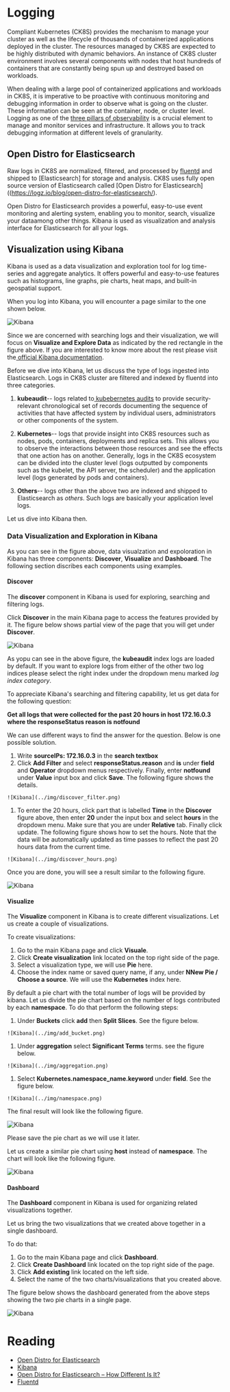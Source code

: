 # Logging

Compliant Kubernetes (CK8S) provides the mechanism to manage your cluster as well as  the lifecycle of thousands of containerized applications deployed in  the cluster. The resources managed by CK8S are expected to be highly distributed with dynamic behaviors. An instance of CK8S cluster  environment involves several components with  nodes that host hundreds of containers that are constantly being spun up and destroyed based on workloads.

When dealing with a large pool of containerized applications and workloads in CK8S, it is imperative to be proactive with continuous monitoring and debugging information in order to observe what is going on the cluster. These information can be seen at the container, node, or cluster level.  Logging as one of the [three pillars of observability](https://www.oreilly.com/library/view/distributed-systems-observability/9781492033431/ch04.html#:~:text=Logs%2C%20metrics%2C%20and%20traces%20are,ability%20to%20build%20better%20systems.) is a crucial element to manage and monitor services and infrastructure. It allows you to track debugging information at different levels of granularity.

## Open Distro for Elasticsearch

Raw logs in CK8S are normalized, filtered, and processed by [fluentd](https://www.fluentd.org/) and shipped to [Elasticsearch] for storage and analysis. CK8S uses fully open source version of Elasticsearch called  [Open Distro for Elasticsearch]((https://logz.io/blog/open-distro-for-elasticsearch/).

Open Distro for Elasticsearch provides a powerful, easy-to-use event monitoring and alerting system, enabling you to monitor, search, visualize your dataamong other things. Kibana is used as visualization and analysis interface  for Elasticsearch for all your logs.

## Visualization using Kibana
Kibana is used as a data visualization and exploration tool for log time-series  and aggregate analytics. It offers powerful and easy-to-use features such as histograms, line graphs, pie charts, heat maps, and built-in geospatial support.

When you log into Kibana, you will encounter a page similar to the one shown below.

![Kibana](../img/kibana.png)

Since we are concerned with searching logs and their visualization, we will focus on **Visualize and Explore Data** as   indicated by the red rectangle in the figure above. If you are interested to know more about the rest please visit the[ official Kibana documentation](https://opendistro.github.io/for-elasticsearch-docs/docs/kibana/).

Before we dive into Kibana, let us discuss the type of logs ingested into Elasticsearch. Logs in CK8S cluster are filtered and indexed by fluentd into three categories.
  1. **kubeaudit**-- logs related to[ kubebernetes audits](https://kubernetes.io/docs/tasks/debug-application-cluster/audit/) to provide security-relevant chronological set of records documenting the sequence of activities that have affected system by individual users, administrators or other components of the system.

  1. **Kubernetes**-- logs that provide insight into CK8S resources such as nodes, pods, containers, deployments and replica sets. This allows you to observe the interactions between those resources and see the effects that one action has on another. Generally, logs in the CK8S ecosystem can be divided into the cluster level (logs outputted by components such as the kubelet, the API server, the scheduler) and the application level (logs generated by pods and containers).

  1. **Others**-- logs other than the above two are indexed and shipped to Elasticsearch as *others*. Such logs are basically your application level logs.

Let us dive into Kibana then.

### Data Visualization and Exploration in Kibana

As you can see in the figure above, data visualzation and expoloration in Kibana has three components: **Discover**, **Visualize** and **Dashboard**.  The following section discribes each components using examples.

#### Discover

The **discover** component in  Kibana is used for exploring, searching and filtering logs.

Click **Discover** in the main Kibana page to access the features provided by it. The figure below shows partial view of the page that you will get under **Discover**.

  ![Kibana](../img/discover.png)

As yopu can see in the above figure, the **kubeaudit** index logs are loaded by default. If you want to explore logs from either of the other two log indices please select the right index under the dropdown menu marked *log index category*.

To appreciate Kibana's searching and filtering capability, let us get data for the following question:

 **Get all logs that were collected for the past 20 hours in host 172.16.0.3 where the responseStatus reason is notfound**

 We can use different ways to find the answer for the question. Below is one possible solution.

  1.  Write **sourceIPs: 172.16.0.3**  in the **search textbox**
  1. Click **Add Filter** and select **responseStatus.reason** and **is** under **field** and **Operator** dropdown menus respectively. Finally, enter
**notfound** under **Value** input box and click **Save**. The following figure shows the details.

    ![Kibana](../img/discover_filter.png)

  1. To enter the 20 hours, click part that is labelled **Time** in the **Discover** figure above, then enter **20** under the input box and select **hours** in the dropdown menu. Make sure that you are under **Relative** tab. Finally click update. The following figure shows how to set the hours. Note that the data will be automatically updated as time passes to reflect the past 20 hours data from the current time.

    ![Kibana](../img/discover_hours.png)

Once you are done, you will see a result similar to the following figure.

![Kibana](../img/discover_filter_hours_result.png)  



#### Visualize

The **Visualize** component in Kibana is to create different visualizations. Let us create a couple of visualizations.

To create visualizations:

  1. Go to the main Kibana page and click **Visuale**.
  2. Click **Create visualization** link located on the top right side of the page.
  3. Select a visualization type, we will use **Pie** here.
  4. Choose the index name or saved query name, if any,  under **NNew Pie / Choose a source**. We will use the **Kubernetes** index here.

By default a pie chart with the total number of logs will be provided by kibana. Let us divide the pie chart based on the number of logs contributed by each **namespace**. To do that perform the following steps:

  1. Under **Buckets** click **add** then **Split Slices**. See the figure below.

    ![Kibana](../img/add_bucket.png)

  1. Under **aggregation** select **Significant Terms** terms. see the figure below.

    ![Kibana](../img/aggregation.png)

  1. Select **Kubernetes.namespace_name.keyword** under **field**. See the figure below.

    ![Kibana](../img/namespace.png)

The final result will look like the following figure.

![Kibana](../img/namespace_pie.png)

Please save the pie chart as we will use it later.

Let us create a similar pie chart using **host** instead of **namespace**. The chart will look like the following figure.

![Kibana](../img/host_pie.png)

#### Dashboard

The **Dashboard** component in Kibana is used for organizing related visualizations together.

Let us bring the  two visualizations that we created above together in a single dashboard.

To do that:

1. Go to the main Kibana page and click **Dashboard**.
2. Click **Create Dashboard** link located on the top right side of the page.
3. Click **Add existing** link located on the left side.
4. Select the name of the two charts/visualizations that you created above.

The figure below shows the dashboard generated from the above steps showing the two pie charts in a single page.

![Kibana](../img/dashboard.png)

# Reading

* [Open Distro for Elasticsearch](https://opendistro.github.io/for-elasticsearch/)
* [Kibana](https://opendistro.github.io/for-elasticsearch-docs/docs/kibana/)
* [Open Distro for Elasticsearch – How Different Is It?](https://logz.io/blog/open-distro-for-elasticsearch/)
* [Fluentd](https://www.fluentd.org/)
